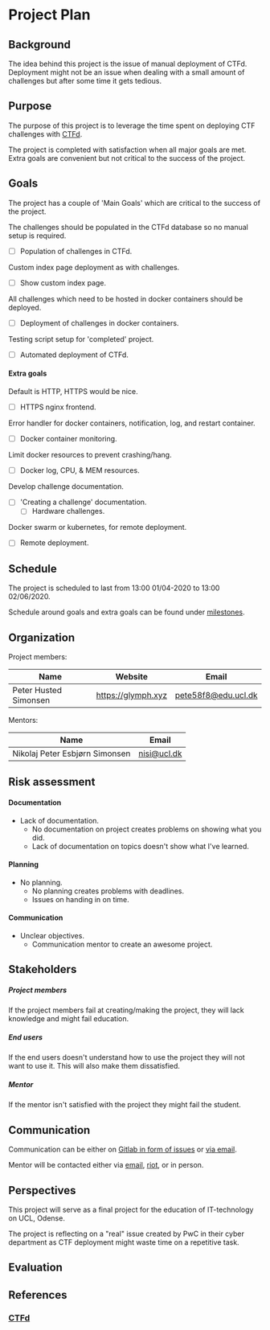 # Project Plan

## Background
The idea behind this project is the issue of manual deployment of CTFd. 
Deployment might not be an issue when dealing with a small amount of challenges 
but after some time it gets tedious. 


## Purpose 
The purpose of this project is to leverage the time spent on deploying CTF 
challenges with [CTFd](https://github.com/CTFd/CTFd).

The project is completed with satisfaction when all major goals are met. Extra
goals are convenient but not critical to the success of the project. 


## Goals
The project has a couple of 'Main Goals' which are critical to the success of
the project.

The challenges should be populated in the CTFd database so no manual setup is
required.
- [ ] Population of challenges in CTFd.

Custom index page deployment as with challenges.
- [ ] Show custom index page.

All challenges which need to be hosted in docker containers should be deployed.
- [ ] Deployment of challenges in docker containers.

Testing script setup for 'completed' project.
- [ ] Automated deployment of CTFd.

#### Extra goals
Default is HTTP, HTTPS would be nice.
- [ ] HTTPS nginx frontend.

Error handler for docker containers, notification, log, and restart container.
- [ ] Docker container monitoring.

Limit docker resources to prevent crashing/hang.
- [ ] Docker log, CPU, & MEM resources.

Develop challenge documentation.
- [ ] 'Creating a challenge' documentation.
    - [ ] Hardware challenges.

Docker swarm or kubernetes, for remote deployment.
- [ ] Remote deployment.


## Schedule
The project is scheduled to last from 13:00 01/04-2020 to 13:00 02/06/2020.

Schedule around goals and extra goals can be found under
[milestones](https://gitlab.com/Glymph-PHS/CTFdeploy/-/milestones).


## Organization
Project members:

|**Name**|**Website**|**Email**|
|---|---|---|
| Peter Husted Simonsen | https://glymph.xyz | pete58f8@edu.ucl.dk |

Mentors:

|**Name**|**Email**|
|---|---|
|Nikolaj Peter Esbjørn Simonsen| nisi@ucl.dk|


## Risk assessment

#### Documentation
* Lack of documentation.
    * No documentation on project creates problems on showing what you did.
    * Lack of documentation on topics doesn't show what I've learned.

#### Planning
* No planning.
    * No planning creates problems with deadlines.
    * Issues on handing in on time.

#### Communication
* Unclear objectives.
    * Communication mentor to create an awesome project.


## Stakeholders
##### Project members
If the project members fail at creating/making the project, they will lack
knowledge and might fail education.

##### End users
If the end users doesn't understand how to use the project they will not want to
use it. This will also make them dissatisfied.

##### Mentor
If the mentor isn't satisfied with the project they might fail the student.


## Communication
Communication can be either on [Gitlab in form of
issues](https://gitlab.com/Glymph-PHS/CTFdeploy/-/issues) or [via
email](mailto:pete58f8@edu.ucl.dk).

Mentor will be contacted either via [email](mailto:nisi@ucl.dk), 
[riot](https://riot.im), or in person.


## Perspectives
This project will serve as a final project for the education of IT-technology on
UCL, Odense.

The project is reflecting on a "real" issue created by PwC in their cyber
department as CTF deployment might waste time on a repetitive task.


## Evaluation


## References
### [CTFd](https://github.com/CTFd/CTFd)
